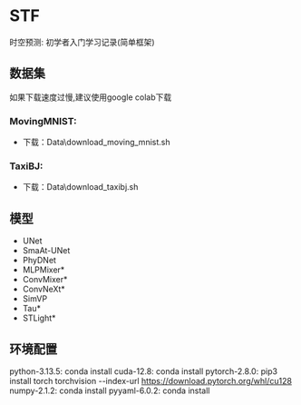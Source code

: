 # STF

时空预测: 初学者入门学习记录(简单框架)

## 数据集
如果下载速度过慢,建议使用google colab下载
### MovingMNIST:
- 下载：Data\download_moving_mnist.sh
### TaxiBJ:
- 下载：Data\download_taxibj.sh

## 模型
- UNet
- SmaAt-UNet
- PhyDNet
- MLPMixer*
- ConvMixer*
- ConvNeXt*
- SimVP
- Tau*
- STLight*

## 环境配置
python-3.13.5: conda install
cuda-12.8: conda install
pytorch-2.8.0: pip3 install torch torchvision --index-url https://download.pytorch.org/whl/cu128
numpy-2.1.2: conda install
pyyaml-6.0.2: conda install